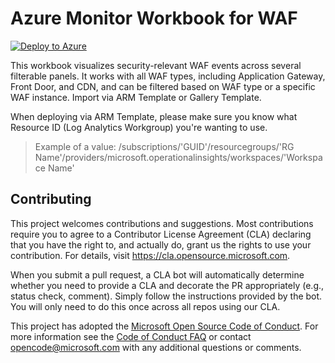 # Azure Monitor Workbook for WAF

[![Deploy to Azure](https://aka.ms/deploytoazurebutton)](https://portal.azure.com/#create/Microsoft.Template/uri/https%3A%2F%2Fgithub.com%2FAzure%2FAzure-Network-Security%2Fblob%2Fmaster%2FAzure%2520WAF%2FWorkbook%2520-%2520Azure%2520Monitor%2520Workbook%2FWAFWorkbook_ARM.json)

This workbook visualizes security-relevant WAF events across several filterable panels. It works with all WAF types, including Application Gateway, Front Door, and CDN, and can be filtered based on WAF type or a specific WAF instance. Import via ARM Template or Gallery Template.

When deploying via ARM Template, please make sure you know what Resource ID (Log Analytics Workgroup) you're wanting to use.

>Example of a value: /subscriptions/'GUID'/resourcegroups/'RG Name'/providers/microsoft.operationalinsights/workspaces/'Workspace Name'

## Contributing

This project welcomes contributions and suggestions.  Most contributions require you to agree to a
Contributor License Agreement (CLA) declaring that you have the right to, and actually do, grant us
the rights to use your contribution. For details, visit https://cla.opensource.microsoft.com.

When you submit a pull request, a CLA bot will automatically determine whether you need to provide
a CLA and decorate the PR appropriately (e.g., status check, comment). Simply follow the instructions
provided by the bot. You will only need to do this once across all repos using our CLA.

This project has adopted the [Microsoft Open Source Code of Conduct](https://opensource.microsoft.com/codeofconduct/).
For more information see the [Code of Conduct FAQ](https://opensource.microsoft.com/codeofconduct/faq/) or
contact [opencode@microsoft.com](mailto:opencode@microsoft.com) with any additional questions or comments.
